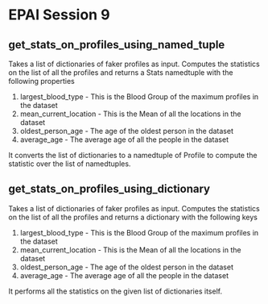 # EPAI Session 9

## get_stats_on_profiles_using_named_tuple

Takes a list of dictionaries of faker profiles as input.
Computes the statistics on the list of all the profiles and returns a Stats namedtuple with the following properties

1. largest_blood_type - This is the Blood Group of the maximum profiles in the dataset
2. mean_current_location - This is the Mean of all the locations in the dataset
3. oldest_person_age - The age of the oldest person in the dataset
4. average_age - The average age of all the people in the dataset

It converts the list of dictionaries to a namedtuple of Profile to compute the statistic over the list of namedtuples.


## get_stats_on_profiles_using_dictionary

Takes a list of dictionaries of faker profiles as input.
Computes the statistics on the list of all the profiles and returns a dictionary with the following keys

1. largest_blood_type - This is the Blood Group of the maximum profiles in the dataset
2. mean_current_location - This is the Mean of all the locations in the dataset
3. oldest_person_age - The age of the oldest person in the dataset
4. average_age - The average age of all the people in the dataset

It performs all the statistics on the given list of dictionaries itself.

